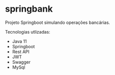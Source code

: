 # springbank
Projeto Springboot simulando operações bancárias.

Tecnologias utlizadas:
* Java 11
* Springboot
* Rest API
* JWT
* Swagger
* MySql

